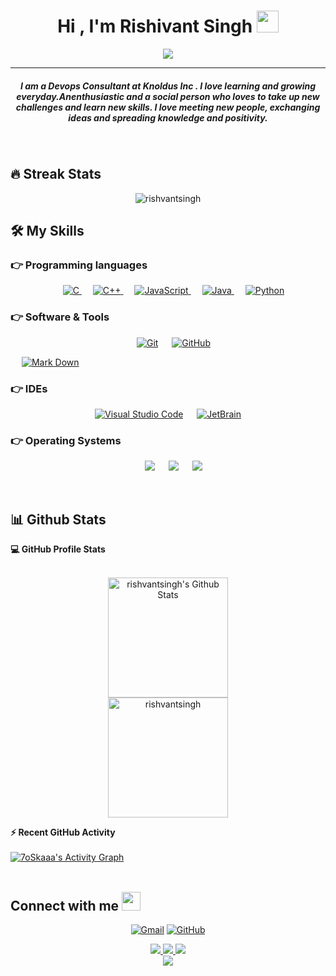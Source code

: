 
<h1 align="center">Hi , I'm Rishivant Singh <img src="https://media.giphy.com/media/hvRJCLFzcasrR4ia7z/giphy.gif" width="35"></h1>
<p align="center">
  <a href="https://github.com/DenverCoder1/readme-typing-svg"><img src="https://readme-typing-svg.herokuapp.com?lines=A+Devops+Enthusiastic"></a>
</p>
<hr/>
<h5 align="center">I am a Devops Consultant at Knoldus Inc . I love learning and growing everyday.Anenthusiastic and a social person who loves to take up new challenges and learn new skills. I love meeting new people, exchanging ideas and spreading knowledge and positivity.</h4>
<br>

	


## 🔥 Streak Stats
<p align="center"><img src="https://github-readme-streak-stats.herokuapp.com/?user=rishvantsingh&theme=algolia" alt="rishvantsingh" /></p>






## 🛠️ My Skills

### 👉 Programming languages

<p align="center"> 
  &emsp; 
  <a href="https://www.cprogramming.com/" target="_blank"> 
    <img alt="C" src="https://img.shields.io/badge/C%20-%232370ED.svg?style=plastic&logo=c&logoColor=white">
  </a> 
  &emsp;
  <a href="https://www.w3schools.com/cpp/" target="_blank"> 
    <img alt="C++" src="https://img.shields.io/badge/C++%20-%2300599C.svg?style=plastic&logo=c%2B%2B&logoColor=white">
  </a> 
  &emsp;
  <a href="https://developer.mozilla.org/en-US/docs/Web/JavaScript" target="_blank"> 
     <img alt="JavaScript" src="https://img.shields.io/badge/JavaScript%20-%23F7DF1E.svg?style=plastic&logo=javascript&logoColor=black">
   </a>
  &emsp;
  <a href="https://www.java.com" target="_blank"> 
    <img alt="Java" src="https://img.shields.io/badge/Java-%23007396.svg?style=plastic&logo=java&logoColor=white">
  </a>
  &emsp;
   <a href="https://www.python.org" target="_blank">
    <img alt="Python" src="https://img.shields.io/badge/Python%20-%2314354C.svg?style=plastic&logo=python&logoColor=white">
  </a>
</p>



 ### 👉 Software & Tools
 
<p align="center">
  &emsp;
    <a href="#"><img alt="Git" src="https://img.shields.io/badge/Git%20-%23F05033.svg?style=plastic&logo=git&logoColor=white"></a>
  &emsp;
    <a href="#"><img alt="GitHub" src="https://img.shields.io/badge/github-%23181717.svg?style=plastic&logo=github&logoColor=white"></a>
 
  &emsp;
    <a href="#"><img alt="Mark Down" src="https://img.shields.io/badge/Markdown-000000?style=plastic&logo=markdown&logoColor=white"></a>
  &emsp;
   
  
 
</p>

 ### 👉 IDEs
 
<p align="center">
  &emsp;
    <a href="#"><img alt="Visual Studio Code" src="https://img.shields.io/badge/Visual%20Studio%20Code-0078d7.svg?style=plastic&logo=visual-studio-code&logoColor=white"></a>
  &emsp;
    <a href="#"><img alt="JetBrain" src="https://img.shields.io/badge/jetbrains-%23000000.svg?style=plastic&logo=jetbrains&logoColor=white" /></a>
  &emsp;
 
</p>


 

 ### 👉 Operating Systems
 
<p align="center">
  &emsp;
    <a href="#"><img src="https://img.shields.io/badge/Linux-FCC624?style=plastic&logo=linux&logoColor=black"></a>
  &emsp;
    <a href="#"><img src="https://img.shields.io/badge/Ubuntu-E95420?style=plastic&logo=ubuntu&logoColor=white"></a>
  &emsp;
    <a href="#"><img src="https://img.shields.io/badge/Windows-0078D6?style=plastic&logo=windows&logoColor=white"></a>
 
</p>

<br/>

## 📊 Github Stats



  <summary><b>💻 GitHub Profile Stats</b></summary>
  <br/>
 <p align="center">
    <a href="https://github.com/rishvantsingh/github-readme-stats"><img alt="rishvantsingh's Github Stats" src="https://github-readme-stats.vercel.app/api?username=rishvantsingh&show_icons=true&count_private=true&theme=algolia" height="192px"/></a>
<br/>
	  <img src="https://github-readme-stats.vercel.app/api/top-langs?username=rishvantsingh&langs_count=10&show_icons=true&locale=en&layout=compact&theme=algolia" alt="rishvantsingh" height="192px"/>
  <br/>
  
  </p>


  <summary><b>⚡ Recent GitHub Activity</b></summary>
  <br/>
   <a href="https://github.com/7oSkaaa"><img alt="7oSkaaa's Activity Graph" src="https://activity-graph.herokuapp.com/graph?username=rishvantsingh&custom_title=rishvantsingh's%20Contribution%20Graph&theme=react-dark" /></a>
  <br/>


<br/>

## Connect with me <img src="https://media.giphy.com/media/iY8CRBdQXODJSCERIr/giphy.gif" width="30px">
<p align="center">
	<a href="mailto:rishivantsingh.singh@knoldus.com"><img img src="https://img.shields.io/badge/gmail-%23EA4335.svg?style=plastic&logo=gmail&logoColor=white" alt="Gmail"/></a>
	<a href="https://github.com/rishvantsingh"><img src="https://img.shields.io/badge/github-%23181717.svg?style=plastic&logo=github&logoColor=white" alt="GitHub"/></a>
	
</p>


<p align="center">
  <a href="https://github.com/EddieHubCommunity" target="_blank" rel="noopener noreferrer">
    <img src="https://forthebadge.com/images/badges/built-with-love.svg" />
 </a>
  <a href="https://github.com/EddieHubCommunity" target="_blank" rel="noopener noreferrer">
    <img src="https://forthebadge.com/images/badges/made-with-markdown.svg" />
 </a>
  <a href="https://github.com/EddieHubCommunity" target="_blank" rel="noopener noreferrer">
    <img src="https://forthebadge.com/images/badges/open-source.svg" />
 </a>
 <br />
 <a href="https://eddiehubcommunity.github.io/awesome-github-profiles/" target="_blank" rel="noopener noreferrer">
    <img src="https://forthebadge.com/images/badges/check-it-out.svg" />
 </a>
  
</p>
